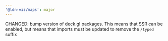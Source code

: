 ```yaml
---
'@ldn-viz/maps': major
---
```


CHANGED: bump version of deck.gl packages. This means that SSR can be enabled, but means that imports must be updated to remove the `/typed` suffix

